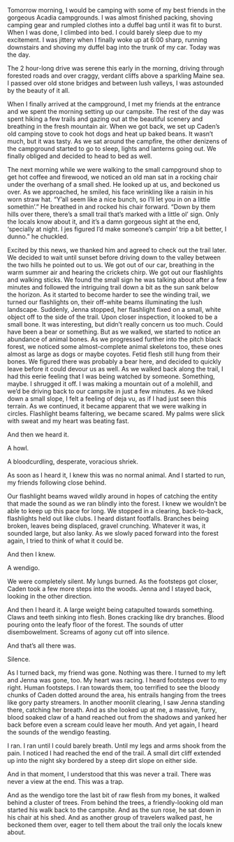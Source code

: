 Tomorrow morning, I would be camping with some of my best friends in the gorgeous Acadia campgrounds. I was almost finished packing, shoving camping gear and rumpled clothes into a duffel bag until it was fit to burst. When I was done, I climbed into bed. I could barely sleep due to my excitement. I was jittery when I finally woke up at 6:00 sharp, running downstairs and shoving my duffel bag into the trunk of my car. Today was the day.

The 2 hour-long drive was serene this early in the morning, driving through forested roads and over craggy, verdant cliffs above a sparkling Maine sea. I passed over old stone bridges and between lush valleys, I was astounded by the beauty of it all.

When I finally arrived at the campground, I met my friends at the entrance and we spent the morning setting up our campsite. The rest of the day was spent hiking a few trails and gazing out at the beautiful scenery and breathing in the fresh mountain air. When we got back, we set up Caden’s old camping stove to cook hot dogs and heat up baked beans. It wasn’t much, but it was tasty. As we sat around the campfire, the other denizens of the campground started to go to sleep, lights and lanterns going out. We finally obliged and decided to head to bed as well.

The next morning while we were walking to the small campground shop to get hot coffee and firewood, we noticed an old man sat in a rocking chair under the overhang of a small shed. He looked up at us, and beckoned us over. As we approached, he smiled, his face wrinkling like a raisin in his worn straw hat. 
“Y’all seem like a nice bunch, so I’ll let you in on a little somethin’.” 
He breathed in and rocked his chair forward.
“Down by them hills over there, there’s a small trail that’s marked with a little ol’ sign. Only the locals know about it, and it’s a damn gorgeous sight at the end, ‘specially at night. I jes figured I’d make someone’s campin’ trip a bit better, I dunno.” he chuckled. 

Excited by this news, we thanked him and agreed to check out the trail later. We decided to wait until sunset before driving down to the valley between the two hills he pointed out to us. We got out of our car, breathing in the warm summer air and hearing the crickets chirp. We got out our flashlights and walking sticks. We found the small sign he was talking about after a few minutes and followed the intriguing trail down a bit as the sun sank below the horizon. As it started to become harder to see the winding trail, we turned our flashlights on, their off-white beams illuminating the lush landscape. Suddenly, Jenna stopped, her flashlight fixed on a small, white object off to the side of the trail. Upon closer inspection, it looked to be a small bone. It was interesting, but didn’t really concern us too much. Could have been a  bear or something. But as we walked, we started to notice an abundance of animal bones. As we progressed further into the pitch black forest, we noticed some almost-complete animal skeletons too, these ones almost as large as dogs or maybe coyotes. Fetid flesh still hung from their bones. We figured there was probably a bear here, and decided to quickly leave before it could devour us as well. As we walked back along the trail, I had this eerie feeling that I was being watched by someone. Something, maybe. I shrugged it off. I was making a mountain out of a molehill, and we’d be driving back to our campsite in just a few minutes. As we hiked down a small slope, I felt a feeling of deja vu, as if I had just seen this terrain. As we continued, it became apparent that we were walking in circles. Flashlight beams faltering, we became scared. My palms were slick with sweat and my heart was beating fast.

And then we heard it. 

A howl.

A bloodcurdling, desperate, voracious shriek. 

As soon as I heard it, I knew this was no normal animal. And I started to run, my friends following close behind.

Our flashlight beams waved wildly around in hopes of catching the entity that made the sound as we ran blindly into the forest. I knew we wouldn’t be able to keep up this pace for long. We stopped in a clearing, back-to-back, flashlights held out like clubs. I heard distant footfalls. Branches being broken, leaves being displaced, gravel crunching. Whatever it was, it sounded large, but also lanky. As we slowly paced forward into the forest again, I tried to think of what it could be. 

And then I knew.

A wendigo.

We were completely silent. My lungs burned. As the footsteps got closer, Caden took a few more steps into the woods. Jenna and I stayed back, looking in the other direction. 

And then I heard it. A large weight being catapulted towards something. Claws and teeth sinking into flesh. Bones cracking like dry branches. Blood pouring onto the leafy floor of the forest. The sounds of utter disembowelment. Screams of agony cut off into silence. 

And that’s all there was.

Silence.

As I turned back, my friend was gone. Nothing was there. I turned to my left and Jenna was gone, too. My heart was racing. I heard footsteps over to my right. Human footsteps. I ran towards them, too terrified to see the bloody chunks of Caden dotted around the area, his entrails hanging from the trees like gory party streamers. In another moonlit clearing, I saw Jenna standing there, catching her breath. And as she looked up at me, a massive, furry, blood soaked claw of a hand reached out from the shadows and yanked her back before even a scream could leave her mouth. And yet again, I heard the sounds of the wendigo feasting.

I ran. I ran until I could barely breath. Until my legs and arms shook from the pain. I noticed I had reached the end of the trail. A small dirt cliff extended up into the night sky bordered by a steep dirt slope on either side. 

And in that moment, I understood that this was never a trail. There was never a view at the end. This was a trap. 

And as the wendigo tore the last bit of raw flesh from my bones, it walked behind a cluster of trees. From behind the trees, a friendly-looking old man started his walk back to the campsite. And as the sun rose, he sat down in his chair at his shed. And as another group of travelers walked past, he beckoned them over, eager to tell them about the trail only the locals knew about.